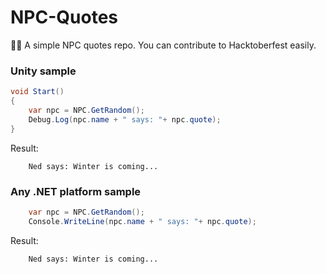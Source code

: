 # NPC-Quotes
👾💭  A simple NPC quotes repo. You can contribute to Hacktoberfest easily.

### Unity sample

``` csharp
void Start()
{
    var npc = NPC.GetRandom();
    Debug.Log(npc.name + " says: "+ npc.quote);
}
```

Result:

```
    Ned says: Winter is coming...
```

### Any .NET platform sample

``` csharp
    var npc = NPC.GetRandom();
    Console.WriteLine(npc.name + " says: "+ npc.quote);
```

Result:

```
    Ned says: Winter is coming...
```
